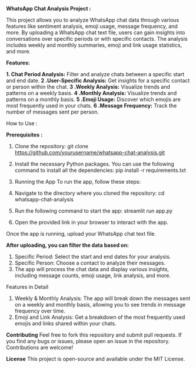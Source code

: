 **WhatsApp Chat Analysis Project :**

This project allows you to analyze WhatsApp chat data through various features like sentiment analysis, emoji usage, message frequency, and more. By uploading a WhatsApp chat text file, users can gain insights into conversations over specific periods or with specific contacts. The analysis includes weekly and monthly summaries, emoji and link usage statistics, and more.

**Features:**

**1. Chat Period Analysis:** Filter and analyze chats between a specific start and end date.
**2 .User-Specific Analysis:** Get insights for a specific contact or person within the chat.
**3 .Weekly Analysis:** Visualize trends and patterns on a weekly basis.
**4 .Monthly Analysis:** Visualize trends and patterns on a monthly basis.
**5 .Emoji Usage:** Discover which emojis are most frequently used in your chats.
**6 .Message Frequency:** Track the number of messages sent per person.


How to Use :

**Prerequisites :**

1. Clone the repository:
git clone https://github.com/yourusername/whatsapp-chat-analysis.git


2. Install the necessary Python packages. You can use the following command to install all the dependencies:
pip install -r requirements.txt

3. Running the App
To run the app, follow these steps:

4. Navigate to the directory where you cloned the repository:
cd whatsapp-chat-analysis

5. Run the following command to start the app:
streamlit run app.py

6. Open the provided link in your browser to interact with the app.


Once the app is running, upload your WhatsApp chat text file.

**After uploading, you can filter the data based on:**

1. Specific Period: Select the start and end dates for your analysis.
2. Specific Person: Choose a contact to analyze their messages.
3. The app will process the chat data and display various insights, including message counts, emoji usage, link analysis, and more.

Features in Detail

1. Weekly & Monthly Analysis: The app will break down the messages sent on a weekly and monthly basis, allowing you to see trends in message frequency over time.
2. Emoji and Link Analysis: Get a breakdown of the most frequently used emojis and links shared within your chats.

**Contributing**
Feel free to fork this repository and submit pull requests. If you find any bugs or issues, please open an issue in the repository. Contributions are welcome!

**License**
This project is open-source and available under the MIT License.

